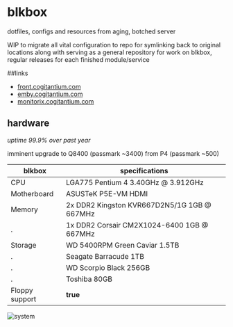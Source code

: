 # blkbox
dotfiles, configs and resources from aging, botched server

WIP to migrate all vital configuration to repo for symlinking back to original locations along with serving as a general 
repository for work on blkbox, regular releases for each finished module/service

##links

- [front.cogitantium.com](http://front.cogitantium.com)
- [emby.cogitantium.com](http://emby.cogitantium.com)
- [monitorix.cogitantium.com](http://monitorix.cogitantium.com)

## hardware

*uptime 99.9% over past year*

imminent upgrade to Q8400 (passmark ~3400) from P4 (passmark ~500)

blkbox | specifications
--- | --- 
CPU | LGA775 Pentium 4 3.40GHz @ 3.912GHz
Motherboard | ASUSTeK P5E-VM HDMI
Memory | 2x DDR2 Kingston KVR667D2N5/1G 1GB @ 667MHz
. | 1x DDR2 Corsair CM2X1024-6400 1GB @  667MHz
Storage | WD 5400RPM Green Caviar 1.5TB
. | Seagate Barracude 1TB
. | WD Scorpio Black 256GB
. | Toshiba 80GB
Floppy support | **true**


![system](https://raw.githubusercontent.com/dareeude/blkbox/master/documentation/media/blkbox.png)
